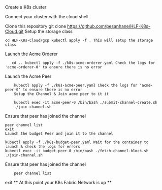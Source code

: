 Create a K8s cluster

Connect your cluster with the cloud shell

Clone this repository
  git clone https://github.com/pesanhane/HLF-K8s-Cloud.git
Setup the storage class

    cd HLF-K8s-Cloud/gcp kubectl apply -f . This will setup the storage class
Launch the Acme Orderer

       cd .. kubectl apply -f ./k8s-acme-orderer.yaml Check the logs for 'acme-orderer-0' to ensure there is no error
Launch the Acme Peer

        kubectl apply -f ./k8s-acme-peer.yaml Check the logs for 'acme-peer-0' to ensure there is no error
        Setup the Channel & Join acme peer to it it

        kubectl exec -it acme-peer-0 /bin/bash ./submit-channel-create.sh
        ./join-channel.sh
Ensure that peer has joined the channel

    peer channel list
    exit
    Launch the budget Peer and join it to the channel

    kubectl apply -f ./k8s-budget-peer.yaml Wait for the container to launch & check the logs for errors
    kubectl exec -it budget-peer-0 /bin/bash ./fetch-channel-block.sh ./join-channel.sh
Ensure that peer has joined the channel

        peer channel list
exit ** At this point your K8s Fabric Network is up **
